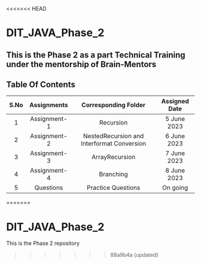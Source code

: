 <<<<<<< HEAD
# DIT_JAVA_Phase_2
## This is the Phase 2 as a part Technical Training under the mentorship of Brain-Mentors  
## Table Of Contents  

  | S.No | Assignments |          Corresponding Folder            | Assigned Date |
| :--: | :---------: | :----------------------------------------: | :-----------: |
|   1  | Assignment-1|      Recursion                             |  5 June 2023  |
|   2  | Assignment-2| NestedRecursion and Interformat Conversion |  6 June 2023  |
|   3  | Assignment-3|      ArrayRecursion                        |  7 June 2023  |
|   4  | Assignment-4|      Branching                             |  8 June 2023  |
|   5  | Questions   |      Practice Questions                    |   On going    |
=======
# DIT_JAVA_Phase_2
This is the Phase 2 repository
>>>>>>> 88a9b4a (updated)
